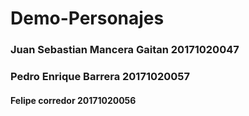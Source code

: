 # Demo-Personajes
### Juan Sebastian Mancera Gaitan 20171020047 
### Pedro Enrique Barrera 20171020057
#### Felipe corredor 20171020056







